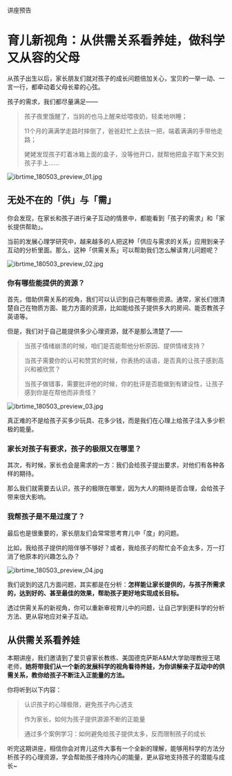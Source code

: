 讲座预告

# 育儿新视角：从供需关系看养娃，做科学又从容的父母

从孩子出生以后，家长朋友们就对孩子的成长问题倍加关心，宝贝的一举一动、一言一行，都牵动着父母长辈的心弦。

孩子的需求，我们都尽量满足——

> 孩子夜里饿醒了，当妈的也马上醒来给喂夜奶，轻柔地哄睡；
> 
> 11个月的满满学走路时摔倒了，爸爸赶忙上去扶一把，端着满满的手带他走路；
> 
> 姥姥发现孩子盯着冰箱上面的盒子，没等他开口，就帮他把盒子取下来交到孩子手上……

![ibrtime_180503_preview_01.jpg](http://pics.ibrainbaby.cn/ibrtime_180503_preview_01.jpg)

## 无处不在的「供」与「需」

你会发现，在家长和孩子进行亲子互动的情景中，都能看到「孩子的需求」和「家长提供帮助」。

当前的发展心理学研究中，越来越多的人把这种「供应与需求的关系」应用到亲子互动的分析里面。那么，这种「供需关系」可以帮助我们怎么解读育儿问题呢？

![ibrtime_180503_preview_02.jpg](http://pics.ibrainbaby.cn/ibrtime_180503_preview_02.jpg)

### 你有哪些能提供的资源？

首先，借助供需关系的视角，我们可以认识到自己有哪些资源。通常，家长们很清楚自己在物质方面、能力方面的资源，比如能给孩子提供多大的房间、能否教孩子英语等。

但是，我们对于自己能提供多少心理资源，就不是那么清楚了——

> 当孩子情绪崩溃的时候，咱们是否能帮他分析原因、提供情绪支持？
> 
> 当孩子需要你的认可和赞赏的时候，你表扬的话语，是否真的让孩子感到高兴和被欣赏？
> 
> 当孩子做错事，需要批评他的时候，你的批评是否能做到有建设性，让孩子感到你是在帮他而非责怪？

![ibrtime_180503_preview_03.jpg](http://pics.ibrainbaby.cn/ibrtime_180503_preview_03.jpg)

真正难的不是给孩子买多少玩具、花多少钱，而是我们在心理上给孩子注入多少积极的能量。

### 家长对孩子有要求，孩子的极限又在哪里？

其次，有时候，家长也会是需求的一方：我们会给孩子提出要求，对他们有各种各样的期待。

那么我们就需要去认识，孩子的极限在哪里，因为大人的期待是否合理，会给孩子带来很大影响。

### 我帮孩子是不是过度了？

最后也是很重要的，家长朋友们会常常思考育儿中「度」的问题。

比如，我给孩子提供的陪伴够不够好？或者，我给孩子的帮忙会不会太多，万一打消了他原本的兴趣怎么办？

![ibrtime_180503_preview_04.jpg](http://pics.ibrainbaby.cn/ibrtime_180503_preview_04.jpg)

我们说到的这几方面问题，其实都是在分析：**怎样能让家长提供的，与孩子所需求的，达到好的、甚至最佳的效果，帮助孩子更好地实现成长目标。**

透过供需关系的新视角，你可以重新审视育儿中的问题，让自己学到更科学的分析方法、更从容地应对亲子互动。

## 从供需关系看养娃

本期讲座，我们邀请到了爱贝睿家长教练、美国德克萨斯A&M大学助理教授王珺老师，**她将带我们从一个新的发展科学的视角看待养娃，为你讲解亲子互动中的供需关系，教你给孩子不断注入正能量的方法。**

你将听到以下内容：

> 认识孩子的心理极限，避免孩子内心透支
> 
> 作为家长，如何为孩子提供源源不断的正能量
> 
> 通过多个案例学习：如何避免给孩子提供太多，反而限制孩子的成长

听完这期讲座，相信你会对育儿这件大事有一个全新的理解，能够用科学的方法分析孩子的心理资源，学会帮助孩子维持内心的能量，更从容地支持孩子的潜能与成长~



